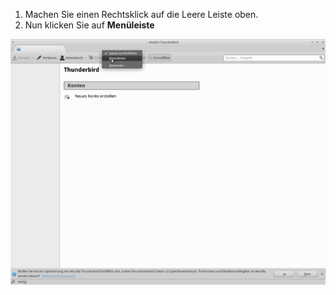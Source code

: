 1. Machen Sie einen Rechtsklick auf die Leere Leiste oben.
2. Nun klicken Sie auf **Menüleiste**

  ![Screenshot 1](content/guides/THUNDERBIRD/MENUBAR/screen1.png)
